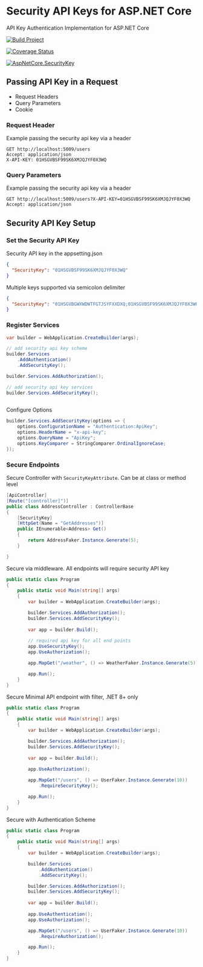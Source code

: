 # Security API Keys for ASP.NET Core

API Key Authentication Implementation for ASP.NET Core

[![Build Project](https://github.com/loresoft/AspNetCore.SecurityKey/actions/workflows/dotnet.yml/badge.svg)](https://github.com/loresoft/AspNetCore.SecurityKey/actions/workflows/dotnet.yml)

[![Coverage Status](https://coveralls.io/repos/github/loresoft/AspNetCore.SecurityKey/badge.svg?branch=main)](https://coveralls.io/github/loresoft/AspNetCore.SecurityKey?branch=main)

[![AspNetCore.SecurityKey](https://img.shields.io/nuget/v/AspNetCore.SecurityKey.svg)](https://www.nuget.org/packages/AspNetCore.SecurityKey/)


## Passing API Key in a Request

- Request Headers
- Query Parameters
- Cookie

### Request Header

Example passing the security api key via a header

```
GET http://localhost:5009/users
Accept: application/json
X-API-KEY: 01HSGVBSF99SK6XMJQJYF0X3WQ
```

### Query Parameters


Example passing the security api key via a header

```
GET http://localhost:5009/users?X-API-KEY=01HSGVBSF99SK6XMJQJYF0X3WQ
Accept: application/json
```

## Security API Key Setup

### Set the Security API Key

Security API key in the appsetting.json

```json
{
  "SecurityKey": "01HSGVBSF99SK6XMJQJYF0X3WQ"
}
```

Multiple keys supported via semicolon delimiter


```json
{
  "SecurityKey": "01HSGVBGWXWDWTFGTJSYFXXDXQ;01HSGVBSF99SK6XMJQJYF0X3WQ"
}
```

### Register Services

```c#
var builder = WebApplication.CreateBuilder(args);

// add security api key scheme
builder.Services
    .AddAuthentication()
    .AddSecurityKey(); 

builder.Services.AddAuthorization();

// add security api key services
builder.Services.AddSecurityKey();
  
```

Configure Options

```c#
builder.Services.AddSecurityKey(options => {
    options.ConfigurationName = "Authentication:ApiKey";
    options.HeaderName = "x-api-key";
    options.QueryName = "ApiKey";
    options.KeyComparer = StringComparer.OrdinalIgnoreCase;
});
```

### Secure Endpoints

Secure Controller with `SecurityKeyAttribute`.  Can be at class or method level

```c#
[ApiController]
[Route("[controller]")]
public class AddressController : ControllerBase
{
    [SecurityKey]
    [HttpGet(Name = "GetAddresses")]
    public IEnumerable<Address> Get()
    {
        return AddressFaker.Instance.Generate(5);
    }

}
```

Secure via middleware.  All endpoints will require security API key

```c#
public static class Program
{
    public static void Main(string[] args)
    {
        var builder = WebApplication.CreateBuilder(args);

        builder.Services.AddAuthorization();
        builder.Services.AddSecurityKey();
        
        var app = builder.Build();
    
        // required api key for all end points
        app.UseSecurityKey();
        app.UseAuthorization();

        app.MapGet("/weather", () => WeatherFaker.Instance.Generate(5));

        app.Run();
    }
}
```

Secure Minimal API endpoint with filter, .NET 8+ only

```c#
public static class Program
{
    public static void Main(string[] args)
    {
        var builder = WebApplication.CreateBuilder(args);

        builder.Services.AddAuthorization();
        builder.Services.AddSecurityKey();
        
        var app = builder.Build();
    
        app.UseAuthorization();

        app.MapGet("/users", () => UserFaker.Instance.Generate(10))
            .RequireSecurityKey();

        app.Run();
    }
}
```

Secure with Authentication Scheme

```c#
public static class Program
{
    public static void Main(string[] args)
    {
        var builder = WebApplication.CreateBuilder(args);

        builder.Services
            .AddAuthentication()
            .AddSecurityKey();

        builder.Services.AddAuthorization();
        builder.Services.AddSecurityKey();
        
        var app = builder.Build();
    
        app.UseAuthentication();
        app.UseAuthorization();

        app.MapGet("/users", () => UserFaker.Instance.Generate(10))
            .RequireAuthorization();

        app.Run();
    }
}
```
